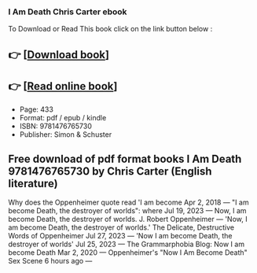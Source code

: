 ### I Am Death Chris Carter ebook

To Download or Read This book click on the link button below :

## 👉  [**[Download book](http://ebooksharez.info/download.php?group=book&from=github.com&id=700629&lnk=1081 "Download book")**]

## 👉  [**[Read online book](http://ebooksharez.info/download.php?group=book&from=github.com&id=700629&lnk=1081 "Read online book")**]


* Page: 433
* Format: pdf / epub / kindle
* ISBN: 9781476765730
* Publisher: Simon &amp; Schuster



## Free download of pdf format books I Am Death 9781476765730 by Chris Carter (English literature)



 Why does the Oppenheimer quote read &#039;I am become Apr 2, 2018 —
 &quot;I am become Death, the destroyer of worlds&quot;: where Jul 19, 2023 —
 Now, I am become Death, the destroyer of worlds. J. Robert Oppenheimer — &#039;Now, I am become Death, the destroyer of worlds.&#039;
 The Delicate, Destructive Words of Oppenheimer Jul 27, 2023 —
 &#039;Now I am become Death, the destroyer of worlds&#039; Jul 25, 2023 —
 The Grammarphobia Blog: Now I am become Death Mar 2, 2020 —
 Oppenheimer&#039;s &quot;Now I Am Become Death&quot; Sex Scene 6 hours ago —





